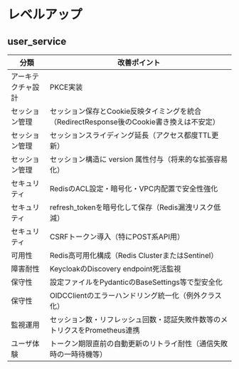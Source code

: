 # レベルアップ

## user_service

| 分類 | 改善ポイント |
|---|---|
| アーキテクチャ設計 | PKCE実装 |
| セッション管理 | セッション保存とCookie反映タイミングを統合（RedirectResponse後のCookie書き換えは不安定） |
| セッション管理 | セッションスライディング延長（アクセス都度TTL更新） |
| セッション管理 | セッション構造に version 属性付与（将来的な拡張容易化） |
| セキュリティ | RedisのACL設定・暗号化・VPC内配置で安全性強化 |
| セキュリティ | refresh_tokenを暗号化して保存（Redis漏洩リスク低減） |
| セキュリティ | CSRFトークン導入（特にPOST系API用） |
| 可用性 | Redis高可用化構成（Redis ClusterまたはSentinel） |
| 障害耐性 | KeycloakのDiscovery endpoint死活監視 |
| 保守性 | 設定ファイルをPydanticのBaseSettings等で型安全化 |
| 保守性 | OIDCClientのエラーハンドリング統一化（例外クラス化） |
| 監視運用 | セッション数・リフレッシュ回数・認証失敗件数等のメトリクスをPrometheus連携 |
| ユーザ体験 | トークン期限直前の自動更新のリトライ耐性（通信失敗時の一時待機等） |
